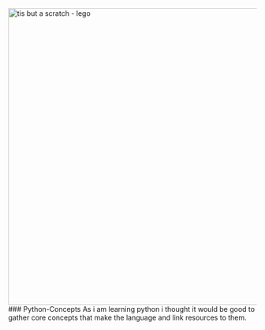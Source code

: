 <img src="https://i.imgur.com/qzKzC9O.jpeg" alt="tis but a scratch - lego" width="600" height="600" />
### Python-Concepts
As i am learning python i thought it would be good to gather core concepts that make the language and link resources to them.
